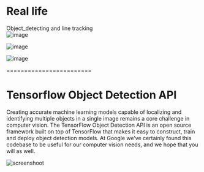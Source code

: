 # Real life  
Object_detecting and line tracking  
![image](https://github.com/YanZiQinKevin/object_detection/blob/master/test_images/2018.png)  

![image](https://github.com/YanZiQinKevin/object_detection/blob/master/test_images/2018_1.png)   

![image](https://github.com/YanZiQinKevin/object_detection/blob/master/test_images/2018_3.png)


========================  
# Tensorflow Object Detection API
Creating accurate machine learning models capable of localizing and identifying
multiple objects in a single image remains a core challenge in computer vision.
The TensorFlow Object Detection API is an open source framework built on top of
TensorFlow that makes it easy to construct, train and deploy object detection
models.  At Google we’ve certainly found this codebase to be useful for our
computer vision needs, and we hope that you will as well.


![screenshoot](https://github.com/YanZiQinKevin/object_detection/blob/master/object%20detection_screenshot_16.01.2018.png)
